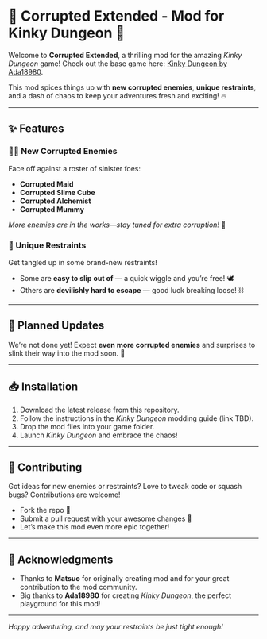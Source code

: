 # 🌌 Corrupted Extended - Mod for Kinky Dungeon 🌌

Welcome to **Corrupted Extended**, a thrilling mod for the amazing *Kinky Dungeon* game!
Check out the base game here: [Kinky Dungeon by Ada18980](https://ada18980.itch.io/kinky-dungeon).  

This mod spices things up with **new corrupted enemies**, **unique restraints**, and a dash of chaos to keep your adventures fresh and exciting! 🔥

---

## ✨ Features

### 🧟‍♀️ New Corrupted Enemies  
Face off against a roster of sinister foes:  
- **Corrupted Maid**
- **Corrupted Slime Cube**
- **Corrupted Alchemist**
- **Corrupted Mummy**

*More enemies are in the works—stay tuned for extra corruption!* 👀  

### 🔗 Unique Restraints  
Get tangled up in some brand-new restraints!  
- Some are **easy to slip out of** — a quick wiggle and you’re free! 🕊️  
- Others are **devilishly hard to escape** — good luck breaking loose! ⛓️  

---

## 🚀 Planned Updates  
We’re not done yet! Expect **even more corrupted enemies** and surprises to slink their way into the mod soon. 🌠  

---

## 📥 Installation  
1. Download the latest release from this repository.  
2. Follow the instructions in the *Kinky Dungeon* modding guide (link TBD).  
3. Drop the mod files into your game folder.  
4. Launch *Kinky Dungeon* and embrace the chaos!  

---

## 🤝 Contributing  
Got ideas for new enemies or restraints? Love to tweak code or squash bugs? Contributions are welcome!  
- Fork the repo 🍴  
- Submit a pull request with your awesome changes 🚀  
- Let’s make this mod even more epic together!  

---

## 🌟 Acknowledgments  
- Thanks to **Matsuo** for originally creating mod and for your great contribution to the mod community.
- Big thanks to **Ada18980** for creating *Kinky Dungeon*, the perfect playground for this mod!  

---

*Happy adventuring, and may your restraints be just tight enough!*  
